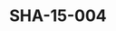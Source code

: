 ---
pid: SHA-15-004
title: SHA-15-004
language: en
collection: Sharhabil Ahmed
original_label: 
rights: Sharhabil Ahmed
location_of_original: Sharhabil Ahmed
photographer_or_studio: 
scanned_from: photograph 12.9 by 18.2
_date: '1962'
location: Khartoum, Airport
description: Alkir Ahmed al Mustafa Sharhabil Ahmed Hassan Saroji and Ahmed Daoud
additional_notes: 
permission_display: 'yes'
on_server: 'no'
on_website: 'no'
permalink: /archive/en/sha-15-004.html
layout: photo-page
---